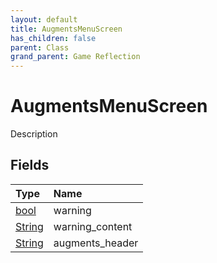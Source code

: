 ```yaml
---
layout: default
title: AugmentsMenuScreen
has_children: false
parent: Class
grand_parent: Game Reflection
---
```

# AugmentsMenuScreen
Description 

## Fields
| Type | Name |
|:-------------|:--------------|
| [bool](/game-reflection/components/bool.md) | warning |
| [String](/game-reflection/components/string.md) | warning_content |
| [String](/game-reflection/components/string.md) | augments_header |

